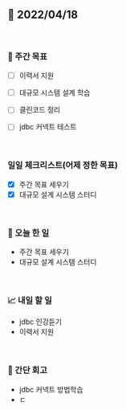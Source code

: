 ## 📅 2022/04/18

<br/>

### 🏹 주간 목표

- [ ] 이력서 지원
- [ ] 대규모 시스템 설계 학습
- [ ] 클린코드 정리
- [ ] jdbc 커넥트 테스트


<br/>

### 일일 체크리스트(어제 정한 목표)

- [x] 주간 목표 세우기
- [x] 대규모 설계 시스템 스터디

<br/>

### 💯 오늘 한 일

- 주간 목표 세우기
- 대규모 설계 시스템 스터디

<br/>

### 📈 내일 할 일

- jdbc 인강듣기
- 이력서 지원

<br/>

### 🧐 간단 회고

- jdbc 커넥트 방법학습
- ㄷ
